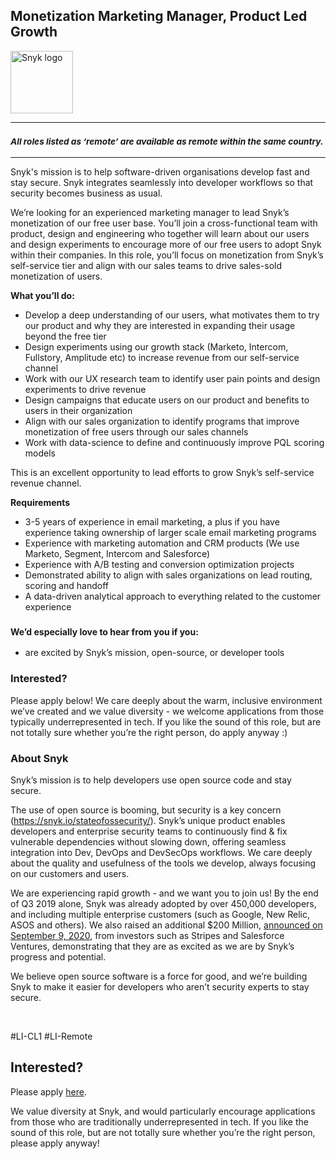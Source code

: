 Monetization Marketing Manager, Product Led Growth 
---

<img src="https://res.cloudinary.com/snyk/image/upload/v1537345894/press-kit/brand/logo-black.png" width="100" alt="Snyk logo" />

<hr>
<h3><em><strong><sub>All roles listed as ‘remote’ are available as remote within the same country.</sub></strong></em></h3>
<hr>
<p><span style="font-weight: 400;">Snyk's mission is to help software-driven organisations develop fast and stay secure. Snyk integrates seamlessly into developer workflows so that security becomes business as usual.&nbsp;</span></p>
<p><span style="font-weight: 400;">We’re looking for an experienced marketing manager to lead Snyk’s monetization of our free user base. You’ll join a cross-functional team with product, design and engineering who together will learn about our users and design experiments to encourage more of our free users to adopt Snyk within their companies. In this role, you’ll focus on monetization from Snyk’s self-service tier and align with our sales teams to drive sales-sold monetization of users.&nbsp;</span></p>
<p><strong>What you’ll do:&nbsp;</strong></p>
<ul>
<li style="font-weight: 400;"><span style="font-weight: 400;">Develop a deep understanding of our users, what motivates them to try our product and why they are interested in expanding their usage beyond the free tier</span></li>
<li style="font-weight: 400;"><span style="font-weight: 400;">Design experiments using our growth stack (Marketo, Intercom, Fullstory, Amplitude etc) to increase revenue from our self-service channel&nbsp;</span></li>
<li style="font-weight: 400;"><span style="font-weight: 400;">Work with our UX research team to identify user pain points and design experiments to drive revenue&nbsp;</span></li>
<li style="font-weight: 400;"><span style="font-weight: 400;">Design campaigns that educate users on our product and benefits to users in their organization&nbsp;</span></li>
<li style="font-weight: 400;"><span style="font-weight: 400;">Align with our sales organization to identify programs that improve monetization of free users through our sales channels&nbsp;</span></li>
<li style="font-weight: 400;"><span style="font-weight: 400;">Work with data-science to define and continuously improve PQL scoring models</span></li>
</ul>
<p><span style="font-weight: 400;">This is an excellent opportunity to lead efforts to grow Snyk’s self-service revenue channel.&nbsp;</span></p>
<p><strong>Requirements&nbsp;</strong></p>
<ul>
<li style="font-weight: 400;"><span style="font-weight: 400;">3-5 years of experience in email marketing, a plus if you have experience taking ownership of larger scale email marketing programs</span></li>
<li style="font-weight: 400;"><span style="font-weight: 400;">Experience with marketing automation and CRM products (We use Marketo, Segment, Intercom and Salesforce)&nbsp;</span></li>
<li style="font-weight: 400;"><span style="font-weight: 400;">Experience with A/B testing and conversion optimization projects</span></li>
<li style="font-weight: 400;"><span style="font-weight: 400;">Demonstrated ability to align with sales organizations on lead routing, scoring and handoff&nbsp;</span></li>
<li style="font-weight: 400;"><span style="font-weight: 400;">A data-driven analytical approach to everything related to the customer experience&nbsp;</span></li>
</ul>
<h3><strong style="font-size: 14px;">We’d especially love to hear from you if you:</strong></h3>
<ul>
<li>are excited by Snyk’s mission, open-source, or developer tools</li>
</ul>
<h3><strong>Interested?</strong></h3>
<p><span style="font-weight: 400;">Please apply below! We care deeply about the warm, inclusive environment we’ve created and we value diversity - we welcome applications from those typically underrepresented in tech. If you like the sound of this role, but are not totally sure whether you’re the right person, do apply anyway :)</span></p>
<h3><strong>About Snyk</strong></h3>
<p><span style="font-weight: 400;">Snyk’s mission is to help developers use open source code and stay secure.&nbsp;</span></p>
<p><span style="font-weight: 400;">The use of open source is booming, but security is a key concern (</span><a href="https://snyk.io/stateofossecurity/"><span style="font-weight: 400;">https://snyk.io/stateofossecurity/</span></a><span style="font-weight: 400;">). Snyk’s unique product enables developers and enterprise security teams to continuously find &amp; fix vulnerable dependencies without slowing down, offering seamless integration into Dev, DevOps and DevSecOps workflows. </span><span style="font-weight: 400;">We care deeply about the quality and usefulness of the tools we develop, always focusing on our customers and users.&nbsp;</span></p>
<p><span style="font-weight: 400;">We are experiencing rapid growth - and we want you to join us! By the end of Q3 2019 alone, Snyk was already adopted by over 450,000 developers, and including multiple enterprise customers (such as Google, New Relic, ASOS and others). </span><span style="font-weight: 400;">We also raised an additional $200 Million, <a href="https://snyk.io/blog/snyk-closes-200m-to-modernize-security-industry/" target="_blank">announced on September 9, 2020</a></span><span style="font-weight: 400;">, from investors such as Stripes and Salesforce Ventures, demonstrating that they are as excited as we are by Snyk’s progress and potential</span><span style="font-weight: 400;">.</span></p>
<p><span style="font-weight: 400;">We believe open source software is a force for good, and we’re building Snyk to make it easier for developers who aren’t security experts to stay secure.&nbsp;</span></p>
<p>&nbsp;</p>
<p><span style="font-weight: 400;">#LI-CL1 #LI-Remote</span></p>

Interested?
---

Please apply [here](https://boards.greenhouse.io/snyk/jobs/5244283002#app).

We value diversity at Snyk, and would particularly encourage applications from those who are traditionally underrepresented in tech.
If you like the sound of this role, but are not totally sure whether you’re the right person, please apply anyway!
